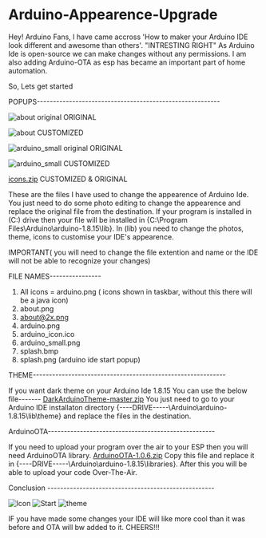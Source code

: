 # Arduino-Appearence-Upgrade
Hey! Arduino Fans, I have came accross 'How to maker your Arduino IDE look different and awesome than others'. "INTRESTING RIGHT"
As Arduino Ide is open-source we can make changes without any permissions. 
I am also adding Arduino-OTA as esp has became an important part of home automation.

So,
Lets get started

POPUPS---------------------------------------------------------

![about original](https://user-images.githubusercontent.com/86643678/124418834-fd934300-dd79-11eb-828a-1098316d8bd6.png)
ORIGINAL

![about](https://user-images.githubusercontent.com/86643678/124418839-fec47000-dd79-11eb-90bf-fc5d7cb1529e.png)
CUSTOMIZED

![arduino_small original](https://user-images.githubusercontent.com/86643678/124418851-0257f700-dd7a-11eb-8b31-a6b798fa2265.png)
ORIGINAL

![arduino_small](https://user-images.githubusercontent.com/86643678/124418852-02f08d80-dd7a-11eb-88e0-f0b74e7511b0.png)
CUSTOMIZED

[icons.zip](https://github.com/HyperArx/Arduino-Appearence-Ubgrade/files/6761849/icons.zip)
CUSTOMIZED & ORIGINAL

These are the files I have used to change the appearence of Arduino Ide. You just need to do some photo editing to change the appearence and replace the original file from the destination. If your program is installed in (C:) drive then your file will be installed in {C:\Program Files\Arduino\arduino-1.8.15\lib}.
In (lib) you need to change the photos, theme, icons to customise your IDE's appearence.

IMPORTANT( you will need to change the file extention and name or the IDE will not be able to recognize your changes)

FILE NAMES----------------

1) All icons = arduino.png ( icons shown in taskbar, without this there will be a java icon)
2) about.png
3) about@2x.png
4) arduino.png
5) arduino_icon.ico
6) arduino_small.png
7) splash.bmp
8) splash.png (arduino ide start popup)

THEME------------------------------------------------------------

If you want dark theme on your Arduino Ide 1.8.15 You can use the below file-------
[DarkArduinoTheme-master.zip](https://github.com/HyperArx/Arduino-Appearence-Ubgrade/files/6761795/DarkArduinoTheme-master.zip)
You just need to go to your Arduino IDE installaton directory {----DRIVE-----\Arduino\arduino-1.8.15\lib\theme} and replace the files in the destination.

ArduinoOTA----------------------------------------------------

If you need to upload your program over the air to your ESP then you will need ArduinoOTA library.
[ArduinoOTA-1.0.6.zip](https://github.com/HyperArx/Arduino-Appearence-Upgrade/files/6762038/ArduinoOTA-1.0.6.zip) Copy this file and replace it in {----DRIVE-----\Arduino\arduino-1.8.15\libraries}.
After this you will be able to upload your code Over-The-Air.


Conclusion ----------------------------------------------------

![Icon](https://user-images.githubusercontent.com/86643678/124420569-51535b80-dd7d-11eb-9dbf-2ab49d9e11fd.PNG)
![Start](https://user-images.githubusercontent.com/86643678/124420573-52848880-dd7d-11eb-83d5-c87595095b70.PNG)
![theme](https://user-images.githubusercontent.com/86643678/124420580-56180f80-dd7d-11eb-9576-48aca0a32e0f.PNG)

IF you have made some changes your IDE will like more cool than it was before and OTA will bw added to it.
CHEERS!!!

